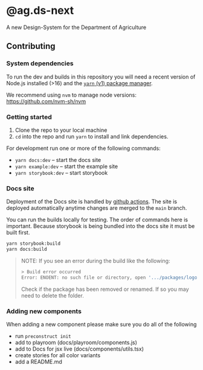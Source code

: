 # @ag.ds-next

A new Design-System for the Department of Agriculture

## Contributing

### System dependencies

To run the dev and builds in this repository you will need a recent version of Node.js installed (>16)
and the [`yarn` (v1) package manager](https://classic.yarnpkg.com/lang/en/docs/install).

We recommend using `nvm` to manage node versions: https://github.com/nvm-sh/nvm

### Getting started

1. Clone the repo to your local machine
2. `cd` into the repo and run `yarn` to install and link dependencies.

For development run one or more of the following commands:

- `yarn docs:dev` – start the docs site
- `yarn example:dev` – start the example site
- `yarn storybook:dev` – start storybook

### Docs site

Deployment of the Docs site is handled by [github actions](https://github.com/steelthreads/agds-next/actions/workflows/deploy-docs.yml). The site is deployed automatically anytime changes are merged to the `main` branch.

You can run the builds locally for testing. The order of commands here is important. Because storybook is being bundled into the docs site it must be built first.

```sh
yarn storybook:build
yarn docs:build
```

> NOTE: If you see an error during the build like the following:
>
> ```sh
> > Build error occurred
> Error: ENOENT: no such file or directory, open '.../packages/logo/package.json'
> ```
>
> Check if the package has been removed or renamed. If so you may need to delete the folder.

### Adding new components

When adding a new component please make sure you do all of the following

- run `preconstruct init`
- add to playroom (docs/playroom/components.js)
- add to Docs for jsx live (docs/components/utils.tsx)
- create stories for all color variants
- add a README.md
